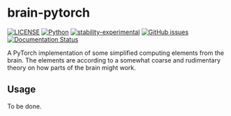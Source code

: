 # brain-pytorch

[![LICENSE](https://img.shields.io/badge/license-GPL2.0-green?style=for-the-badge)](https://github.com/jeblad/brain-pytorch/blob/master/LICENSE)
[![Python](https://img.shields.io/badge/python-3.7-blue.svg?style=for-the-badge)](https://www.python.org/)
[![stability-experimental](https://img.shields.io/badge/stability-experimental-orange.svg?style=for-the-badge)](https://github.com/emersion/stability-badges)
[![GitHub issues](https://img.shields.io/github/issues-raw/jeblad/brain-pytorch?style=for-the-badge)](https://github.com/jeblad/brain-pytorch/issues/)
[![Documentation Status](https://readthedocs.org/projects/brain-pytorch/badge/?style=for-the-badge&version=latest)](https://brain-pytorch.readthedocs.io/en/latest/?badge=latest)

A PyTorch implementation of some simplified computing elements from the brain. The elements are according to a somewhat coarse and rudimentary theory on how parts of the brain might work.

## Usage

To be done.
